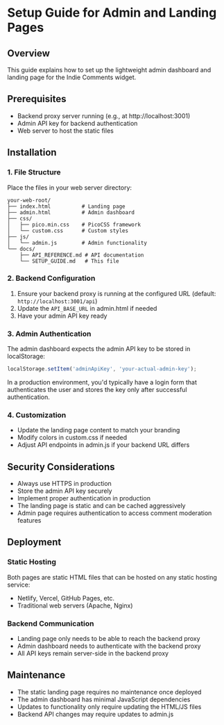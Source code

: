 # Setup Guide for Admin and Landing Pages

## Overview
This guide explains how to set up the lightweight admin dashboard and landing page for the Indie Comments widget.

## Prerequisites
- Backend proxy server running (e.g., at http://localhost:3001)
- Admin API key for backend authentication
- Web server to host the static files

## Installation

### 1. File Structure
Place the files in your web server directory:
```
your-web-root/
├── index.html          # Landing page
├── admin.html          # Admin dashboard
├── css/
│   ├── pico.min.css    # PicoCSS framework
│   └── custom.css      # Custom styles
├── js/
│   └── admin.js        # Admin functionality
└── docs/
    ├── API_REFERENCE.md # API documentation
    └── SETUP_GUIDE.md   # This file
```

### 2. Backend Configuration
1. Ensure your backend proxy is running at the configured URL (default: `http://localhost:3001/api`)
2. Update the `API_BASE_URL` in admin.html if needed
3. Have your admin API key ready

### 3. Admin Authentication
The admin dashboard expects the admin API key to be stored in localStorage:
```javascript
localStorage.setItem('adminApiKey', 'your-actual-admin-key');
```

In a production environment, you'd typically have a login form that authenticates the user and stores the key only after successful authentication.

### 4. Customization
- Update the landing page content to match your branding
- Modify colors in custom.css if needed
- Adjust API endpoints in admin.js if your backend URL differs

## Security Considerations
- Always use HTTPS in production
- Store the admin API key securely
- Implement proper authentication in production
- The landing page is static and can be cached aggressively
- Admin page requires authentication to access comment moderation features

## Deployment
### Static Hosting
Both pages are static HTML files that can be hosted on any static hosting service:
- Netlify, Vercel, GitHub Pages, etc.
- Traditional web servers (Apache, Nginx)

### Backend Communication
- Landing page only needs to be able to reach the backend proxy
- Admin dashboard needs to authenticate with the backend proxy
- All API keys remain server-side in the backend proxy

## Maintenance
- The static landing page requires no maintenance once deployed
- The admin dashboard has minimal JavaScript dependencies
- Updates to functionality only require updating the HTML/JS files
- Backend API changes may require updates to admin.js